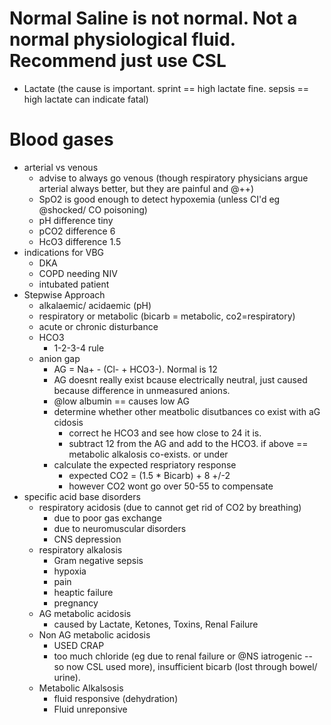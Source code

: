 # Normal Saline is not normal. Not a normal physiological fluid. Recommend just use CSL
- Lactate (the cause is important. sprint == high lactate fine. sepsis == high lactate can indicate fatal)


# Blood gases

- arterial vs venous
    + advise to always go venous (though respiratory physicians argue arterial always better, but they are painful and @++)
    + SpO2 is good enough to detect hypoxemia (unless CI'd eg @shocked/ CO poisoning)
    + pH difference tiny
    + pCO2 difference 6
    + HcO3 difference 1.5
- indications for VBG
    + DKA
    + COPD needing NIV
    + intubated patient
- Stepwise Approach
    + alkalaemic/ acidaemic (pH)
    + respiratory or metabolic (bicarb = metabolic, co2=respiratory)
    + acute or chronic disturbance 
    + HCO3
        * 1-2-3-4 rule 
    + anion gap
        * AG = Na+ - (Cl- + HCO3-). Normal is 12
        * AG doesnt really exist bcause electrically neutral, just caused because difference in unmeasured anions.
        * @low albumin == causes low AG 
        * determine whether other meatbolic disutbances co exist with aG cidosis
            - correct he HCO3 and see how close to 24 it is.
            - subtract 12 from the AG and add to the HCO3. if above == metabolic alkalosis co-exists. or under 
        * calculate the expected respriatory response
            - expected CO2 = (1.5 * Bicarb) + 8 +/-2
            - however CO2 wont go over 50-55 to compensate
- specific acid base disorders
    + respiratory acidosis (due to cannot get rid of CO2 by breathing)
        * due to poor gas exchange
        * due to neuromuscular disorders
        * CNS depression 
    + respiratory alkalosis 
        * Gram negative sepsis
        * hypoxia
        * pain
        * heaptic failure
        * pregnancy
    + AG metabolic acidosis
        * caused by Lactate, Ketones, Toxins, Renal Failure
    + Non AG metabolic acidosis
        * USED CRAP
        * too much chloride (eg due to renal failure or @NS iatrogenic -- so now CSL used more), insufficient bicarb (lost through bowel/ urine).
    + Metabolic Alkalsosis
        * fluid responsive (dehydration)
        * Fluid unreponsive